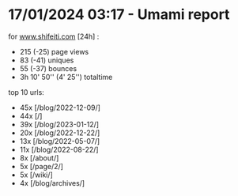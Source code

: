 # 17/01/2024 03:17 - Umami report
for www.shifeiti.com [24h] :

 - 215 (-25) page views
 - 83 (-41) uniques
 - 55 (-37) bounces
 - 3h 10' 50'' (4' 25'') totaltime


top 10 urls:
 - 45x [/blog/2022-12-09/]
 - 44x [/]
 - 39x [/blog/2023-01-12/]
 - 20x [/blog/2022-12-22/]
 - 13x [/blog/2022-05-07/]
 - 11x [/blog/2022-08-22/]
 - 8x [/about/]
 - 5x [/page/2/]
 - 5x [/wiki/]
 - 4x [/blog/archives/]


